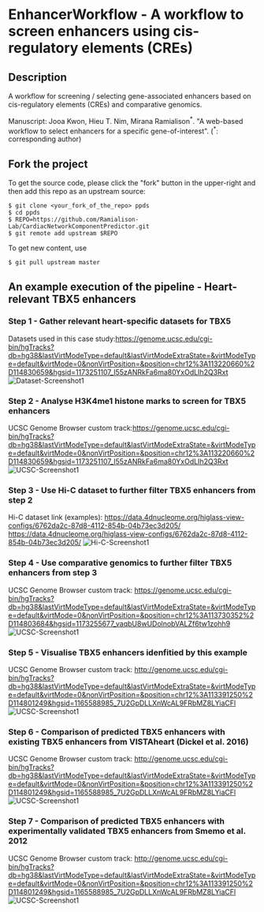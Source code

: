 # EnhancerWorkflow -  A workflow to screen enhancers using cis-regulatory elements (CREs)
## Description
A workflow for screening / selecting gene-associated enhancers based on cis-regulatory elements (CREs) and comparative genomics.

Manuscript: Jooa Kwon, Hieu T. Nim, Mirana Ramialison<sup>*</sup>. "A web-based workflow to select enhancers for a specific gene-of-interest". (<sup>\*</sup>: corresponding author)

## Fork the project
To get the source code, please click the "fork" button in the upper-right and then add this repo as an upstream source:

````
$ git clone <your_fork_of_the_repo> ppds
$ cd ppds
$ REPO=https://github.com/Ramialison-Lab/CardiacNetworkComponentPredictor.git
$ git remote add upstream $REPO
````

To get new content, use 
````
$ git pull upstream master 
````

## An example execution of the pipeline - Heart-relevant TBX5 enhancers
### Step 1 - Gather relevant heart-specific datasets for TBX5
Datasets used in this case study:https://genome.ucsc.edu/cgi-bin/hgTracks?db=hg38&lastVirtModeType=default&lastVirtModeExtraState=&virtModeType=default&virtMode=0&nonVirtPosition=&position=chr12%3A113220660%2D114830659&hgsid=1173251107_I55zANRkFa6ma80YxOdLIh2Q3Rxt
![Dataset-Screenshot1](https://github.com/Ramialison-Lab/EnhancerWorkflow/raw/main/images/Dataset-Screenshot1.png)

### Step 2 - Analyse H3K4me1 histone marks to screen for TBX5 enhancers
UCSC Genome Browser custom track:https://genome.ucsc.edu/cgi-bin/hgTracks?db=hg38&lastVirtModeType=default&lastVirtModeExtraState=&virtModeType=default&virtMode=0&nonVirtPosition=&position=chr12%3A113220660%2D114830659&hgsid=1173251107_I55zANRkFa6ma80YxOdLIh2Q3Rxt
![UCSC-Screenshot1](https://github.com/Ramialison-Lab/EnhancerWorkflow/raw/main/images/UCSC-Screenshot1.png)

### Step 3 - Use Hi-C dataset to further filter TBX5 enhancers from step 2
Hi-C dataset link (examples): https://data.4dnucleome.org/higlass-view-configs/6762da2c-87d8-4112-854b-04b73ec3d205/ https://data.4dnucleome.org/higlass-view-configs/6762da2c-87d8-4112-854b-04b73ec3d205/
![Hi-C-Screenshot1](https://github.com/Ramialison-Lab/EnhancerWorkflow/raw/main/images/Hi-C-Screenshot1.png)

### Step 4 - Use comparative genomics to further filter TBX5 enhancers from step 3
UCSC Genome Browser custom track: https://genome.ucsc.edu/cgi-bin/hgTracks?db=hg38&lastVirtModeType=default&lastVirtModeExtraState=&virtModeType=default&virtMode=0&nonVirtPosition=&position=chr12%3A113730352%2D114803684&hgsid=1173255677_vaqbU8wUDolnobVALZf6tw1zohh9
![UCSC-Screenshot1](https://github.com/Ramialison-Lab/EnhancerWorkflow/raw/main/images/UCSC-Screenshot1.png)

### Step 5 - Visualise TBX5 enhancers idenfitied by this example 
UCSC Genome Browser custom track: http://genome.ucsc.edu/cgi-bin/hgTracks?db=hg38&lastVirtModeType=default&lastVirtModeExtraState=&virtModeType=default&virtMode=0&nonVirtPosition=&position=chr12%3A113391250%2D114801249&hgsid=1165588985_7U2GpDLLXnWcAL9FRbMZ8LYiaCFl
![UCSC-Screenshot1](https://github.com/Ramialison-Lab/EnhancerWorkflow/raw/main/images/UCSC-Screenshot1.png)

### Step 6 - Comparison of predicted TBX5 enhancers with existing TBX5 enhancers from VISTAheart (Dickel et al. 2016)
UCSC Genome Browser custom track: http://genome.ucsc.edu/cgi-bin/hgTracks?db=hg38&lastVirtModeType=default&lastVirtModeExtraState=&virtModeType=default&virtMode=0&nonVirtPosition=&position=chr12%3A113391250%2D114801249&hgsid=1165588985_7U2GpDLLXnWcAL9FRbMZ8LYiaCFl
![UCSC-Screenshot1](https://github.com/Ramialison-Lab/EnhancerWorkflow/raw/main/images/UCSC-Screenshot1.png)

### Step 7 - Comparison of predicted TBX5 enhancers with experimentally validated TBX5 enhancers from Smemo et al. 2012
UCSC Genome Browser custom track: http://genome.ucsc.edu/cgi-bin/hgTracks?db=hg38&lastVirtModeType=default&lastVirtModeExtraState=&virtModeType=default&virtMode=0&nonVirtPosition=&position=chr12%3A113391250%2D114801249&hgsid=1165588985_7U2GpDLLXnWcAL9FRbMZ8LYiaCFl
![UCSC-Screenshot1](https://github.com/Ramialison-Lab/EnhancerWorkflow/raw/main/images/UCSC-Screenshot1.png)
